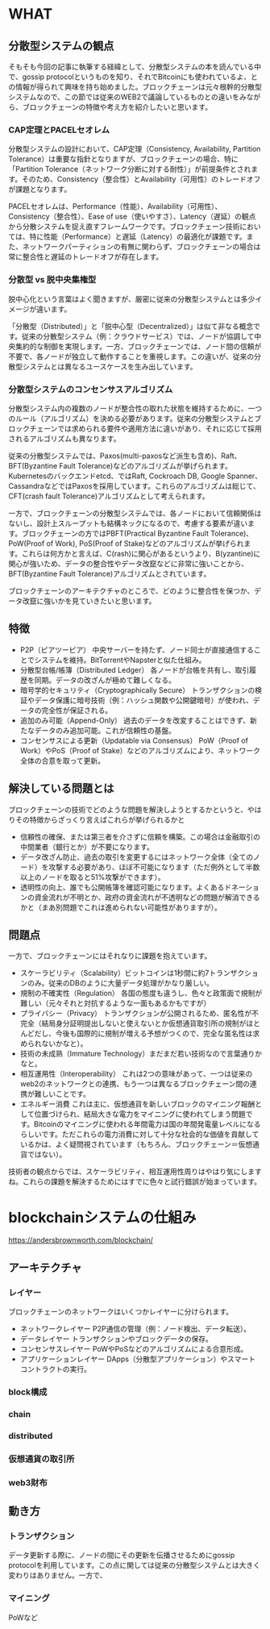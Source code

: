 
# WHAT

## 分散型システムの観点

そもそも今回の記事に執筆する経緯として、分散型システムの本を読んでいる中で、gossip protocolというものを知り、それでBitcoinにも使われているよ、との情報が得られて興味を持ち始めました。ブロックチェーンは元々根幹的分散型システムなので、この節では従来のWEB2で議論しているものとの違いをみながら、ブロックチェーンの特徴や考え方を紹介したいと思います。

### CAP定理とPACELセオレム

分散型システムの設計において、CAP定理（Consistency, Availability, Partition Tolerance）は重要な指針となりますが、ブロックチェーンの場合、特に「Partition Tolerance（ネットワーク分断に対する耐性）」が前提条件とされます。そのため、Consistency（整合性）とAvailability（可用性）のトレードオフが課題となります。

PACELセオレムは、Performance（性能）、Availability（可用性）、Consistency（整合性）、Ease of use（使いやすさ）、Latency（遅延）の観点から分散システムを捉え直すフレームワークです。ブロックチェーン技術においては、特に性能（Performance）と遅延（Latency）の最適化が課題です。また、ネットワークパーティションの有無に関わらず、ブロックチェーンの場合は常に整合性と遅延のトレードオフが存在します。

### 分散型 vs 脱中央集権型

脱中心化という言葉はよく聞きますが、厳密に従来の分散型システムとは多少イメージが違います。

「分散型（Distributed）」と「脱中心型（Decentralized）」は似て非なる概念です。従来の分散型システム（例：クラウドサービス）では、ノードが協調して中央集約的な制御を実現します。一方、ブロックチェーンでは、ノード間の信頼が不要で、各ノードが独立して動作することを重視します。この違いが、従来の分散型システムとは異なるユースケースを生み出しています。

### 分散型システムのコンセンサスアルゴリズム

分散型システム内の複数のノードが整合性の取れた状態を維持するために、一つのルール（アルゴリズム）を決める必要があります。従来の分散型システムとブロックチェーンでは求められる要件や適用方法に違いがあり、それに応じて採用されるアルゴリズムも異なります。

従来の分散型システムでは、Paxos(multi-paxosなど派生も含め)、Raft、BFT(Byzantine Fault Tolerance)などのアルゴリズムが挙げられます。Kubernetesのバックエンドetcd、ではRaft, Cockroach DB, Google Spanner、CassandraなどではPaxosを採用しています。これらのアルゴリズムは総じて、CFT(crash fault Tolerance)アルゴリズムとして考えられます。

一方で、ブロックチェーンの分散型システムでは、各ノードにおいて信頼関係はないし、設計上スループットも結構ネックになるので、考慮する要素が違います。ブロックチェーンの方ではPBFT(Practical Byzantine Fault Tolerance)、PoW(Proof of Work), PoS(Proof of Stake)などのアルゴリズムが挙げられます。これらは何方かと言えば、C(rash)に関心があるというより、B(yzantine)に関心が強いため、データの整合性やデータ改竄などに非常に強いことから、BFT(Byzantine Fault Tolerance)アルゴリズムとされています。

ブロックチェーンのアーキテクチャのところで、どのように整合性を保つか、データ改竄に強いかを見ていきたいと思います。


## 特徴

- P2P（ピアツーピア）
中央サーバーを持たず、ノード同士が直接通信することでシステムを維持。BitTorrentやNapsterと似た仕組み。
- 分散型台帳/帳簿（Distributed Ledger） 各ノードが台帳を共有し、取引履歴を同期。データの改ざんが極めて難しくなる。
- 暗号学的セキュリティ（Cryptographically Secure） トランザクションの検証やデータ保護に暗号技術（例：ハッシュ関数や公開鍵暗号）が使われ、データの完全性が保証される。
- 追加のみ可能（Append-Only） 過去のデータを改変することはできず、新たなデータのみ追加可能。これが信頼性の基盤。
- コンセンサスによる更新（Updatable via Consensus） PoW（Proof of Work）やPoS（Proof of Stake）などのアルゴリズムにより、ネットワーク全体の合意を取って更新。

## 解決している問題とは

ブロックチェーンの技術でどのような問題を解決しようとするかというと、やはりその特徴からざっくり言えばこれらが挙げられるかと

- 信頼性の確保、または第三者を介さずに信頼を構築。この場合は金融取引の中間業者（銀行とか）が不要になります。
- データ改ざん防止、過去の取引を変更するにはネットワーク全体（全てのノード）を攻撃する必要があり、ほぼ不可能になります（ただ例外として半数以上のノードを取ると51%攻撃ができます）。
- 透明性の向上、誰でも公開帳簿を確認可能になります。よくあるドネーションの資金流れが不明とか、政府の資金流れが不透明などの問題が解消できるかと（まあ別問題でこれは進められない可能性がありますが）。

## 問題点

一方で、ブロックチェーンにはそれなりに課題を抱えています。

- スケーラビリティ（Scalability）ビットコインは1秒間に約7トランザクションのみ。従来のDBのように大量データ処理がかなり厳しい。
- 規制の不確実性（Regulation） 各国の態度も違うし、色々と政策面で規制が難しい（元々それと対抗するような一面もあるかもですが）
- プライバシー（Privacy） トランザクションが公開されるため、匿名性が不完全（結局身分証明提出しないと使えないとか仮想通貨取引所の規制がほとんどだし、今後も国際的に規制が増える予想がつくので、完全な匿名性は求められないかなと）。
- 技術の未成熟（Immature Technology）まだまだ若い技術なので言葉通りかなと。
- 相互運用性（Interoperability） これは2つの意味があって、一つは従来のweb2のネットワークとの連携、もう一つは異なるブロックチェーン間の連携が難しいことです。
- エネルギー消費 これは主に、仮想通貨を新しいブロックのマイニング報酬として位置づけられ、結局大きな電力をマイニングに使われてしまう問題です。Bitcoinのマイニングに使われる年間電力は国の年間発電量レベルになるらしいです。ただこれらの電力消費に対して十分な社会的な価値を貢献しているかは、よく疑問視されています（もちろん、ブロックチェーン＝仮想通貨ではない）。

技術者の観点からでは、スケーラビリティ、相互運用性周りはやはり気にしますね。これらの課題を解決するためにはすでに色々と試行錯誤が始まっています。

# blockchainシステムの仕組み

https://andersbrownworth.com/blockchain/

## アーキテクチャ

### レイヤー

ブロックチェーンのネットワークはいくつかレイヤーに分けられます。

- ネットワークレイヤー P2P通信の管理（例：ノード検出、データ転送）。
- データレイヤー トランザクションやブロックデータの保存。
- コンセンサスレイヤー PoWやPoSなどのアルゴリズムによる合意形成。
- アプリケーションレイヤー DApps（分散型アプリケーション）やスマートコントラクトの実行。

### block構成

### chain

### distributed

### 仮想通貨の取引所

### web3財布

## 動き方

### トランザクション

データ更新する際に、ノードの間にその更新を伝播させるためにgossip protocolを利用しています。この点に関しては従来の分散型システムとは大きく変わりはありません。一方で、

### マイニング

PoWなど





